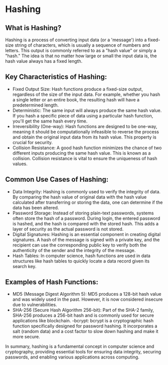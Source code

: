 # Hashing

## What is Hashing?

Hashing is a process of converting input data (or a 'message') into a fixed-size string of characters, which is usually a sequence of numbers and letters. This output is commonly referred to as a "hash value" or simply a "hash." The idea is that no matter how large or small the input data is, the hash value always has a fixed length.

## Key Characteristics of Hashing:

- Fixed Output Size: Hash functions produce a fixed-size output, regardless of the size of the input data. For example, whether you hash a single letter or an entire book, the resulting hash will have a predetermined length.
- Deterministic: The same input will always produce the same hash value. If you hash a specific piece of data using a particular hash function, you'll get the same hash every time.
- Irreversibility (One-way): Hash functions are designed to be one-way, meaning it should be computationally infeasible to reverse the process and obtain the original input data from its hash value. This property is crucial for security.
- Collision Resistance: A good hash function minimizes the chance of two different inputs producing the same hash value. This is known as a collision. Collision resistance is vital to ensure the uniqueness of hash values.
## Common Use Cases of Hashing:

- Data Integrity: Hashing is commonly used to verify the integrity of data. By comparing the hash value of original data with the hash value calculated after transferring or storing the data, one can determine if the data has been altered.
- Password Storage: Instead of storing plain-text passwords, systems often store the hash of a password. During login, the entered password is hashed, and the hash is compared with the stored hash. This adds a layer of security as the actual password is not stored.
- Digital Signatures: Hashing is an essential component in creating digital signatures. A hash of the message is signed with a private key, and the recipient can use the corresponding public key to verify both the authenticity of the sender and the integrity of the message.
- Hash Tables: In computer science, hash functions are used in data structures like hash tables to quickly locate a data record given its search key.
## Examples of Hash Functions:

- MD5 (Message Digest Algorithm 5): MD5 produces a 128-bit hash value and was widely used in the past. However, it is now considered insecure due to vulnerabilities.
- SHA-256 (Secure Hash Algorithm 256-bit): Part of the SHA-2 family, SHA-256 produces a 256-bit hash and is commonly used for secure applications like blockchain.
-bcrypt: bcrypt is a cryptographic hash function specifically designed for password hashing. It incorporates a salt (random data) and a cost factor to slow down hashing and make it more secure.

In summary, hashing is a fundamental concept in computer science and cryptography, providing essential tools for ensuring data integrity, securing passwords, and enabling various applications across computing.
